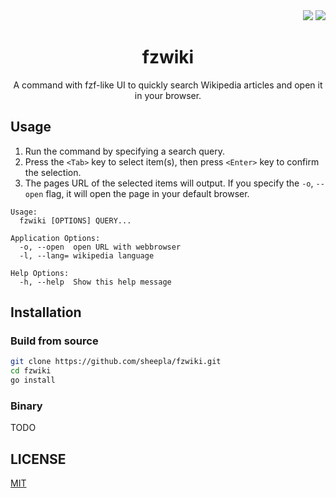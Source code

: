 
<div align="right">
    <img src="https://img.shields.io/static/v1?label=Language&message=Go&color=blue&style=flat-square"/>
    <img src="https://img.shields.io/static/v1?label=License&message=MIT&color=blue&style=flat-square"/>
</div>

<div align="center"><h1>fzwiki</h1></div>

<div align="center">

A command with fzf-like UI to quickly search Wikipedia articles and open it in your browser.

</div>

## Usage

1. Run the command by specifying a search query.
2. Press the `<Tab>` key to select item(s), then press `<Enter>` key to confirm the selection.
3. The pages URL of the selected items will output. If you specify the `-o`, `--open` flag, it will open the page in your default browser.

```
Usage:
  fzwiki [OPTIONS] QUERY...

Application Options:
  -o, --open  open URL with webbrowser
  -l, --lang= wikipedia language

Help Options:
  -h, --help  Show this help message
```

## Installation

### Build from source

```bash
git clone https://github.com/sheepla/fzwiki.git
cd fzwiki
go install
```

### Binary

TODO

## LICENSE

[MIT](./LICENSE)
